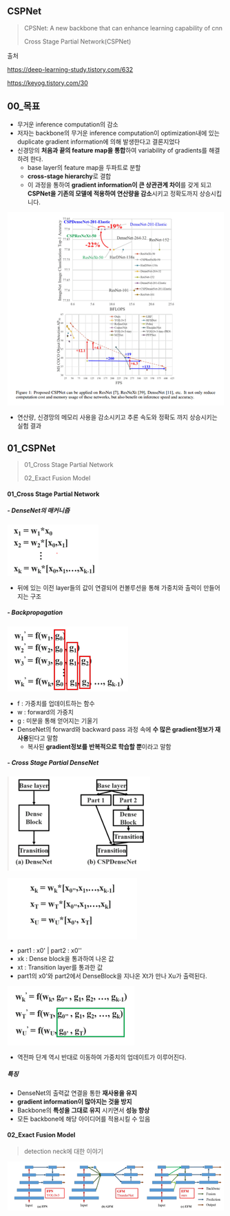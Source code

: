 ## CSPNet

> CPSNet: A new backbone that can enhance learning capability of cnn
>
> Cross Stage Partial Network(CSPNet)

출처

https://deep-learning-study.tistory.com/632

https://keyog.tistory.com/30

## 00_목표

- 무거운 inference computation의 감소
- 저자는 backbone의 무거운 inference computation이 optimization내에 있는 duplicate gradient information에 의해 발생한다고 결론지었다
- 신경망의 **처음과 끝의 feature map을 통합**하여 variability of gradients를 해결하려 한다.
  - base layer의 feature map을 두파트로 분할
  - **cross-stage hierarchy**로 결합
  - 이 과정을 통하여 **gradient information이 큰 상관관계 차이**를 갖게 되고 **CSPNet을 기존의 모델에 적용하여 연산량을 감소**시키고 정확도까지 상승시킵니다.

![image-20230115212637566](CSPNet.assets/image-20230115212637566.png)

- 연산량, 신경망의 메모리 사용을 감소시키고 추론 속도와 정확도 까지 상승시키는 실험 결과





## 01_CSPNet

> 01_Cross Stage Partial Network
>
> 02_Exact Fusion Model 

#### 01_Cross Stage Partial Network

##### - DenseNet의 매커니즘

![image-20230115231146062](CSPNet.assets/image-20230115231146062.png)

- 뒤에 있는 이전 layer들의 값이 연결되어 컨볼루션을 통해 가중치와 출력이 만들어지는 구조



##### - Backpropagation

![image-20230115231401970](CSPNet.assets/image-20230115231401970.png)

- f : 가중치를 업데이트하는 함수
- w : forward의 가중치
- g : 미분을 통해 얻어지는 기울기
- DenseNet의 forward와 backward pass 과정 속에 **수 많은 gradient정보가 재사용**된다고 말함
  - 복사된 **gradient정보를** **반복적으로 학습할 뿐**이라고 말함





#####  - **Cross Stage Partial DenseNet**





![image-20230115230758423](CSPNet.assets/image-20230115230758423.png)

![image-20230115232427954](CSPNet.assets/image-20230115232427954.png)

- part1 : x0' | part2 : x0''
- xk : Dense block을 통과하여 나온 값
- xt : Transition layer를 통과한 값
- part1의  x0'와 part2에서 DenseBlock을 지나온 Xt가 만나 Xu가 출력된다.



![image-20230115232444149](CSPNet.assets/image-20230115232444149.png)

- 역전파 단계 역시 반대로 이동하여 가중치의 업데이트가 이루어진다.



##### 특징

- DenseNet의 출력값 연결을 통한 **재사용을 유지**
- **gradient information이 많아지는 것을 방지**
- Backbone의 **특성을 그대로 유지** 시키면서 **성능 향상**
- 모든 backbone에 해당 아이디어를 적용시킬 수 있음



#### 02_Exact Fusion Model

> detection neck에 대한 이야기

![image-20230115235009850](CSPNet.assets/image-20230115235009850.png)



























